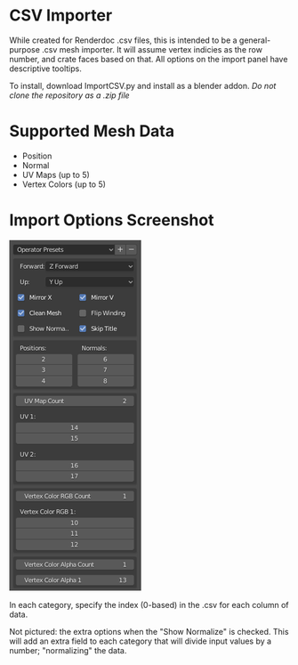 # CSV Importer

While created for Renderdoc .csv files, this is intended to be a general-purpose .csv mesh importer. It will assume vertex indicies as the row number, and crate faces based on that. All options on the import panel have descriptive tooltips.

To install, download ImportCSV.py and install as a blender addon. *Do not clone the repository as a .zip file*

# Supported Mesh Data

* Position
* Normal
* UV Maps (up to 5)
* Vertex Colors (up to 5)

# Import Options Screenshot

![Import Options](images/Preview.png)

In each category, specify the index (0-based) in the .csv for each column of data.

Not pictured: the extra options when the "Show Normalize" is checked. This will add an extra field to each category that will divide input values by a number; "normalizing" the data.